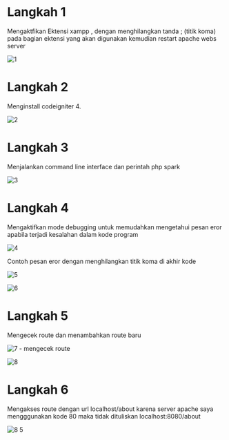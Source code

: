 # Langkah 1

Mengaktfikan Ektensi xampp , dengan menghilangkan tanda ; (titik koma) pada bagian ektensi yang akan digunakan kemudian restart apache webs server

![1](https://user-images.githubusercontent.com/81844622/122565603-df86cc80-d070-11eb-9817-9b9d76fe1623.jpg)

# Langkah 2

Menginstall codeigniter 4.  

![2](https://user-images.githubusercontent.com/81844622/122566022-499f7180-d071-11eb-9d99-fa0c9ba20589.jpg)

# Langkah 3

Menjalankan command line interface dan perintah php spark

![3](https://user-images.githubusercontent.com/81844622/122566236-88352c00-d071-11eb-955a-8672761ddc85.jpg)

# Langkah 4

Mengaktifkan mode debugging untuk memudahkan mengetahui pesan eror apabila terjadi kesalahan dalam kode program

![4](https://user-images.githubusercontent.com/81844622/122566647-fa0d7580-d071-11eb-9320-218e42d5ad90.jpg)

Contoh pesan eror dengan menghilangkan titik koma di akhir kode

![5](https://user-images.githubusercontent.com/81844622/122566854-3d67e400-d072-11eb-9ad9-b855d5678844.jpg)

![6](https://user-images.githubusercontent.com/81844622/122566897-4789e280-d072-11eb-8113-224b394a72b9.jpg)

# Langkah 5

Mengecek route dan menambahkan route baru

![7 - mengecek route](https://user-images.githubusercontent.com/81844622/122567124-8a4bba80-d072-11eb-921d-ef5a81da7683.jpg)

![8](https://user-images.githubusercontent.com/81844622/122567429-d8f95480-d072-11eb-8878-e3a78c030d49.jpg)

# Langkah 6

Mengakses route dengan url localhost/about karena server apache saya mengggunakan kode 80 maka tidak dituliskan localhost:8080/about

![8 5](https://user-images.githubusercontent.com/81844622/122567677-1cec5980-d073-11eb-9921-2c7ed4799bcf.jpg)


